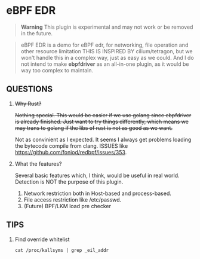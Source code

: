 # eBPF EDR

> **Warning**
> This plugin is experimental and may not work or be removed in the future.

> eBPF EDR is a demo for eBPF edr, for networking, file operation and other resource limitation
THIS IS INSPIRED BY cilium/tetragon, but we won't handle this in a complex way, just as easy as we could. And I do not intend to make **ebpfdriver** as an all-in-one plugin, as it would be way too complex to maintain.


## QUESTIONS

1. ~~Why Rust?~~

    ~~Nothing special. This would be easier if we use golang since ebpfdriver is already finished. Just want to try things differently, which means we may trans to golang if the libs of rust is not as good as we want.~~

    Not as convinient as I expected. It seems I always get problems loading the bytecode compile from clang. ISSUES like https://github.com/foniod/redbpf/issues/353.

2. What the features?

    Several basic features which, I think, would be useful in real world. Detection is NOT the purpose of this plugin.

    1. Network restriction both in Host-based and process-based.
    2. File access restriction like /etc/passwd.
    3. (Future) BPF/LKM load pre checker

## TIPS

1. Find override whitelist

    `cat /proc/kallsyms | grep _eil_addr`